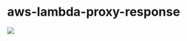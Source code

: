 # aws-lambda-proxy-response
![](https://travis-ci.org/lucaslago/aws-lambda-proxy-response.svg?branch=master)
